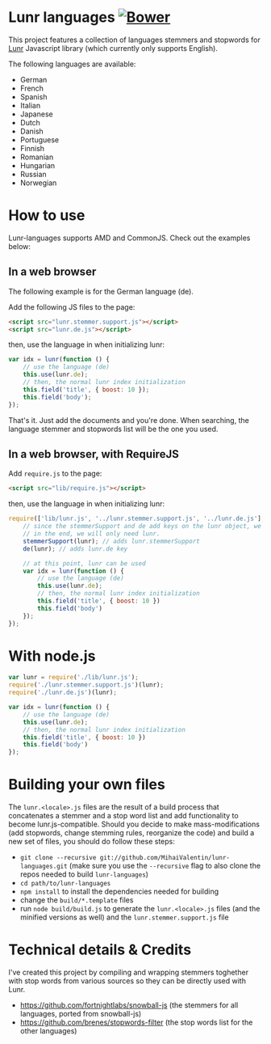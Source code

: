 Lunr languages [![Bower](https://img.shields.io/bower/v/lunr-languages.svg)]()
==============

This project features a collection of languages stemmers and stopwords for [Lunr](http://lunrjs.com/) Javascript library (which currently only supports English).

The following languages are available:

* German
* French
* Spanish
* Italian
* Japanese
* Dutch
* Danish
* Portuguese
* Finnish
* Romanian
* Hungarian
* Russian
* Norwegian

# How to use

Lunr-languages supports AMD and CommonJS. Check out the examples below:

## In a web browser

The following example is for the German language (de).

Add the following JS files to the page:

```html
<script src="lunr.stemmer.support.js"></script>
<script src="lunr.de.js"></script>
```

then, use the language in when initializing lunr:

```javascript
var idx = lunr(function () {
    // use the language (de)
    this.use(lunr.de);
    // then, the normal lunr index initialization
    this.field('title', { boost: 10 });
    this.field('body');
});
```

That's it. Just add the documents and you're done. When searching, the language stemmer and stopwords list will be the one you used.

## In a web browser, with RequireJS

Add `require.js` to the page:

```html
<script src="lib/require.js"></script>
```

then, use the language in when initializing lunr:

```javascript
require(['lib/lunr.js', '../lunr.stemmer.support.js', '../lunr.de.js'], function(lunr, stemmerSupport, de) {
    // since the stemmerSupport and de add keys on the lunr object, we'll pass it as reference to them
    // in the end, we will only need lunr.
    stemmerSupport(lunr); // adds lunr.stemmerSupport
    de(lunr); // adds lunr.de key

    // at this point, lunr can be used
    var idx = lunr(function () {
        // use the language (de)
        this.use(lunr.de);
        // then, the normal lunr index initialization
        this.field('title', { boost: 10 })
        this.field('body')
    });
});
```

# With node.js

```javascript
var lunr = require('./lib/lunr.js');
require('./lunr.stemmer.support.js')(lunr);
require('./lunr.de.js')(lunr);

var idx = lunr(function () {
    // use the language (de)
    this.use(lunr.de);
    // then, the normal lunr index initialization
    this.field('title', { boost: 10 })
    this.field('body')
});
```

# Building your own files

The `lunr.<locale>.js` files are the result of a build process that concatenates a stemmer and a stop word list and add functionality to become lunr.js-compatible.
Should you decide to make mass-modifications (add stopwords, change stemming rules, reorganize the code) and build a new set of files, you should do follow these steps:

* `git clone --recursive git://github.com/MihaiValentin/lunr-languages.git` (make sure you use the `--recursive` flag to also clone the repos needed to build `lunr-languages`)
* `cd path/to/lunr-languages`
* `npm install` to install the dependencies needed for building
* change the `build/*.template` files
* run `node build/build.js` to generate the `lunr.<locale>.js` files (and the minified versions as well) and the `lunr.stemmer.support.js` file

# Technical details & Credits

I've created this project by compiling and wrapping stemmers toghether with stop words from various sources so they can be directly used with Lunr.

*   <https://github.com/fortnightlabs/snowball-js> (the stemmers for all languages, ported from snowball-js)
*   <https://github.com/brenes/stopwords-filter> (the stop words list for the other languages)
